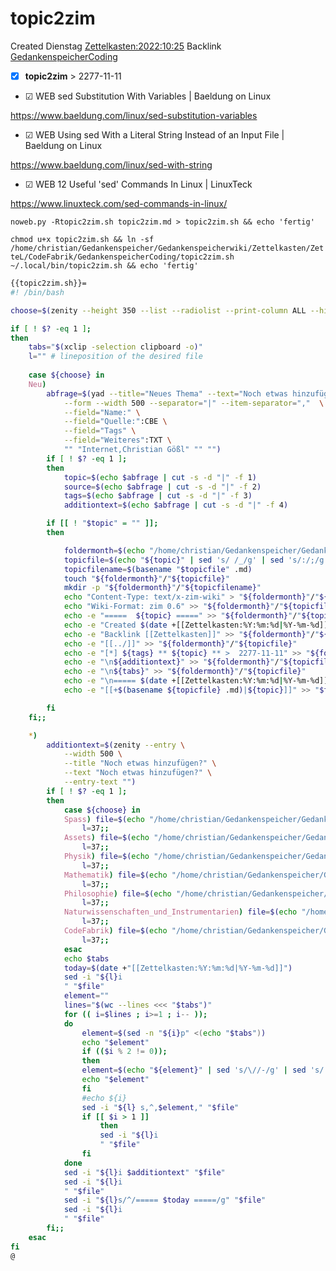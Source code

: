 # topic2zim
Created Dienstag [Zettelkasten:2022:10:25]()
Backlink [GedankenspeicherCoding](../GedankenspeicherCoding.md)

- [X] **topic2zim**  >  2277-11-11



* ☑ WEB sed Substitution With Variables | Baeldung on Linux 

 https://www.baeldung.com/linux/sed-substitution-variables

* ☑ WEB Using sed With a Literal String Instead of an Input File | Baeldung on Linux 

 https://www.baeldung.com/linux/sed-with-string

* ☑ WEB 12 Useful 'sed' Commands In Linux | LinuxTeck 

 https://www.linuxteck.com/sed-commands-in-linux/

  ``noweb.py -Rtopic2zim.sh topic2zim.md > topic2zim.sh && echo 'fertig'``

``chmod u+x topic2zim.sh && ln -sf /home/christian/Gedankenspeicher/Gedankenspeicherwiki/Zettelkasten/ZetteL/CodeFabrik/GedankenspeicherCoding/topic2zim.sh ~/.local/bin/topic2zim.sh && echo 'fertig'``

```bash
{{topic2zim.sh}}=
#! /bin/bash

choose=$(zenity --height 350 --list --radiolist --print-column ALL --hide-header --column "Checkbox" --column "What" TRUE Neu FALSE Spass FALSE Assets FALSE Physik FALSE Mathematik FALSE Philosophie FALSE Naturwissenschaften_und_Instrumentarien FALSE CodeFabrik)

if [ ! $? -eq 1 ]; 
then
	tabs="$(xclip -selection clipboard -o)"
	l="" # lineposition of the desired file
	
	case ${choose} in
	Neu) 
		abfrage=$(yad --title="Neues Thema" --text="Noch etwas hinzufügen?" \
			--form --width 500 --separator="|" --item-separator=","  \
			--field="Name:" \
			--field="Quelle:":CBE \
			--field="Tags" \
			--field="Weiteres":TXT \
			"" "Internet,Christian Gößl" "" "")
		if [ ! $? -eq 1 ]; 
		then
			topic=$(echo $abfrage | cut -s -d "|" -f 1)
			source=$(echo $abfrage | cut -s -d "|" -f 2)
			tags=$(echo $abfrage | cut -s -d "|" -f 3)
			additiontext=$(echo $abfrage | cut -s -d "|" -f 4)

		if [[ ! "$topic" = "" ]]; 
		then

			foldermonth=$(echo "/home/christian/Gedankenspeicher/Gedankenspeicherwiki/Zettelkasten")
			topicfile=$(echo "${topic}" | sed 's/ /_/g' | sed 's/:/;/g' | sed -e "s/'/_/g" | sed 's/\"//g'|  sed 's/&/n/g' | sed 's/|//g' | sed 's/\[/(/g' | sed 's/\]/)/g' | sed 's/@/at/g' | sed 's/¦//g' | sed 's/?/.ß/g').md
			topicfilename=$(basename "$topicfile" .md)
			touch "${foldermonth}"/"${topicfile}"
			mkdir -p "${foldermonth}"/"${topicfilename}"
			echo "Content-Type: text/x-zim-wiki" > "${foldermonth}"/"${topicfile}"
			echo "Wiki-Format: zim 0.6" >> "${foldermonth}"/"${topicfile}"
			echo -e "=====  ${topic} =====" >> "${foldermonth}"/"${topicfile}"
			echo -e "Created $(date +[[Zettelkasten:%Y:%m:%d|%Y-%m-%d]])" >> "${foldermonth}"/"${topicfile}"
			echo -e "Backlink [[Zettelkasten]]" >> "${foldermonth}"/"${topicfile}"
			echo -e "[[../]]" >> "${foldermonth}"/"${topicfile}"
			echo -e "[*] ${tags} ** ${topic} ** >  2277-11-11" >> "${foldermonth}"/"${topicfile}"
			echo -e "\n${additiontext}" >> "${foldermonth}"/"${topicfile}"
			echo -e "\n${tabs}" >> "${foldermonth}"/"${topicfile}"
			echo -e "\n===== $(date +[[Zettelkasten:%Y:%m:%d|%Y-%m-%d]]) =====" >> "${foldermonth}".md
			echo -e "[[+$(basename ${topicfile} .md)|${topic}]]" >> "$foldermonth".md

		fi
	fi;;

	*)
		additiontext=$(zenity --entry \
			--width 500 \
			--title "Noch etwas hinzufügen?" \
			--text "Noch etwas hinzufügen?" \
			--entry-text "")
		if [ ! $? -eq 1 ]; 
		then
			case ${choose} in
			Spass) file=$(echo "/home/christian/Gedankenspeicher/Gedankenspeicherwiki/Spaß_Stream.md")
				l=37;;
			Assets) file=$(echo "/home/christian/Gedankenspeicher/Gedankenspeicherwiki/Assets.md")
				l=37;;
			Physik) file=$(echo "/home/christian/Gedankenspeicher/Gedankenspeicherwiki/Physik.md")
				l=37;;
			Mathematik) file=$(echo "/home/christian/Gedankenspeicher/Gedankenspeicherwiki/Mathematik.md")
				l=37;;
			Philosophie) file=$(echo "/home/christian/Gedankenspeicher/Gedankenspeicherwiki/Philosophie.md")
				l=37;;
			Naturwissenschaften_und_Instrumentarien) file=$(echo "/home/christian/Gedankenspeicher/Gedankenspeicherwiki/Naturwissenschaften_und_Instrumentarien.md")
				l=37;;
			CodeFabrik) file=$(echo "/home/christian/Gedankenspeicher/Gedankenspeicherwiki/CodeFabrik.md")
				l=37;;
			esac
			echo $tabs
			today=$(date +"[[Zettelkasten:%Y:%m:%d|%Y-%m-%d]]")
			sed -i "${l}i
			" "$file"
			element=""
			lines="$(wc --lines <<< "$tabs")"
			for (( i=$lines ; i>=1 ; i-- )); 
			do
				element=$(sed -n "${i}p" <(echo "$tabs"))
				echo "$element"
				if (($i % 2 != 0));
				then
				element=$(echo "${element}" | sed 's/\//-/g' | sed 's/:/;/g')
				echo "$element"
				fi
				#echo ${i}
				sed -i "${l} s,^,$element," "$file"
				if [[ $i > 1 ]] 
					then
					sed -i "${l}i
					" "$file"
				fi
			done
			sed -i "${l}i $additiontext" "$file"
			sed -i "${l}i
			" "$file"
			sed -i "${l}s/^/===== $today =====/g" "$file"
			sed -i "${l}i
			" "$file"
		fi;;
	esac
fi
@
```

